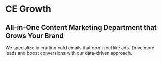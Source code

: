 # CE Growth

## All-in-One Content Marketing Department that Grows Your Brand

We specialize in crafting cold emails that don't feel like ads. Drive more leads and boost conversions with our data-driven approach.
